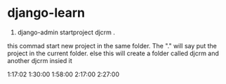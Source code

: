 # django-learn

1) django-admin startproject djcrm .

this commad start new project in the same folder. The "." will say put the project in the current folder.
else this will create a folder called djcrm and another djcrm insied it

1:17:02
1:30:00
1:58:00
2:17:00
2:27:00